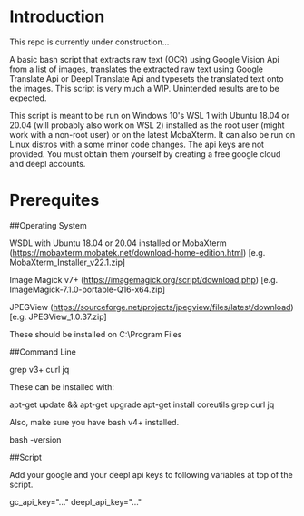 # Introduction

This repo is currently under construction...

A basic bash script that extracts raw text (OCR) using Google Vision Api from a list of images, translates the extracted raw text using Google Translate Api or Deepl Translate Api and typesets the translated text onto the images. This script is very much a WIP. Unintended results are to be expected.

This script is meant to be run on Windows 10's WSL 1 with Ubuntu 18.04 or 20.04 (will probably also work on WSL 2) installed as the root user (might work with a non-root user) or on the latest MobaXterm. It can also be run on Linux distros with a some minor code changes. The api keys are not provided. You must obtain them yourself by creating a free google cloud and deepl accounts.

# Prerequites

##Operating System

WSDL with Ubuntu 18.04 or 20.04 installed or MobaXterm (https://mobaxterm.mobatek.net/download-home-edition.html) [e.g. MobaXterm_Installer_v22.1.zip]

Image Magick v7+ (https://imagemagick.org/script/download.php) [e.g. ImageMagick-7.1.0-portable-Q16-x64.zip]

JPEGView (https://sourceforge.net/projects/jpegview/files/latest/download) [e.g. JPEGView_1.0.37.zip]

These should be installed on C:\Program Files

##Command Line

grep v3+
curl
jq

These can be installed with:

apt-get update && apt-get upgrade 
apt-get install coreutils grep curl jq

Also, make sure you have bash v4+ installed.

bash -version

##Script

Add your google and your deepl api keys to following variables at top of the script.

gc_api_key="..."
deepl_api_key="..."
